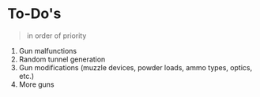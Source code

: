 # To-Do's
> in order of priority

1. Gun malfunctions
2. Random tunnel generation
3. Gun modifications (muzzle devices, powder loads, ammo types, optics, etc.)
4. More guns
